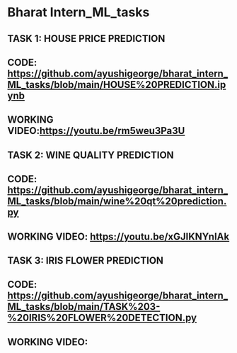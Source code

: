 # Bharat Intern_ML_tasks
## TASK 1: HOUSE PRICE PREDICTION
## CODE: https://github.com/ayushigeorge/bharat_intern_ML_tasks/blob/main/HOUSE%20PREDICTION.ipynb
## WORKING VIDEO:https://youtu.be/rm5weu3Pa3U

## TASK 2: WINE QUALITY PREDICTION
## CODE: https://github.com/ayushigeorge/bharat_intern_ML_tasks/blob/main/wine%20qt%20prediction.py
## WORKING VIDEO: https://youtu.be/xGJIKNYnIAk

## TASK 3: IRIS FLOWER PREDICTION
## CODE: https://github.com/ayushigeorge/bharat_intern_ML_tasks/blob/main/TASK%203-%20IRIS%20FLOWER%20DETECTION.py
## WORKING VIDEO: 

